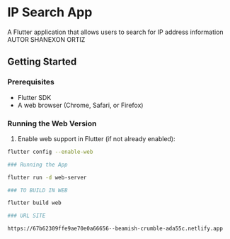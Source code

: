 # IP Search App

A Flutter application that allows users to search for IP address information AUTOR SHANEXON ORTIZ

## Getting Started

### Prerequisites
- Flutter SDK
- A web browser (Chrome, Safari, or Firefox)

### Running the Web Version

1. Enable web support in Flutter (if not already enabled):
```bash
flutter config --enable-web

### Running the App

flutter run -d web-server 

### TO BUILD IN WEB 

flutter build web

### URL SITE 

https://67b62309ffe9ae70e0a66656--beamish-crumble-ada55c.netlify.app

```
